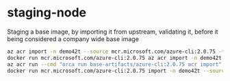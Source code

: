# staging-node
Staging a base image, by importing it from upstream, validating it, before it being considered a company wide base image

```sh
az acr import -n demo42t --source mcr.microsoft.com/azure-cli:2.0.75 -t base-artifacts/azure-cli:2.0.75
docker run mcr.microsoft.com/azure-cli:2.0.75 az acr import -n demo42t --source demo42t.azurecr.io/upstream/node:9-alpine -t staging/node:9-alpine
az acr run --cmd "orca run base-artifacts/azure-cli:2.0.75 acr import" /dev/null
docker run mcr.microsoft.com/azure-cli:2.0.75 import -n demo42t --source library/node:9-alpine -t base-artifacts/node:9-alpine
